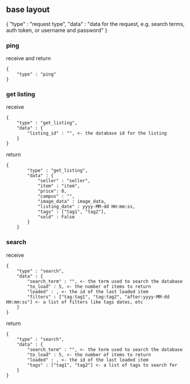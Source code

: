 ## base layout
{
    "type" : "request type",
    "data" : "data for the request, e.g. search terms, auth token, or username and password"
}

### ping
receive and return
```
{
    "type" : "ping"
}
```
### get listing
receive
```
{
    "type" : "get_listing",
    "data" : {
        "listing_id" : "", <- the database id for the listing
    }
}
```
return
```
{
        "type" : "get_listing",
        "data" : {
            "seller" : "seller",
            "item" : "item",
            "price": 0,
            "campus" : "",
            "image_data" : image_data,
            "listing_date" : yyyy-MM-dd HH:mm:ss,
            "tags" : ["tag1", "tag2"],
            "sold" : False
        }
    }
```

### search
receive
```
{
    "type" : "search",
    "data" : {
        "search_term" : "", <- the term used to search the database
        "to_load" : 5, <- the number of items to return
        "loaded" : , <- the id of the last loaded item
        "filters" : ["tag:tag1", "tag:tag2", "after:yyyy-MM-dd HH:mm:ss"] <- a list of filters like tags dates, etc
    }
}
```
return
```
{
    "type" : "search",
    "data" : {
        "search_term" : "", <- the term used to search the database
        "to_load" : 5, <- the number of items to return
        "loaded" : , <- the id of the last loaded item
        "tags" : ["tag1", "tag2"] <- a list of tags to search for
    }
}
```


